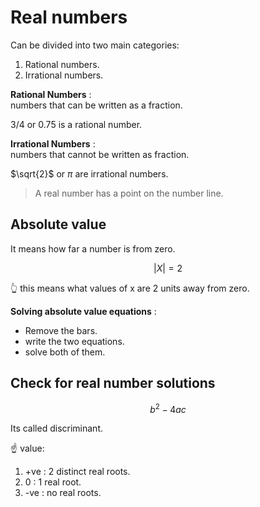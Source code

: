 # Real numbers

Can be divided into two main categories:

1. Rational numbers.
2. Irrational numbers.

**Rational Numbers** :  
numbers that can be written as a fraction.

$3/4$ or $0.75$ is a rational number.

**Irrational Numbers** :  
numbers that cannot be written as fraction.

$\sqrt{2}$ or $\pi$ are irrational numbers.

> A real number has a point on the number line.

## Absolute value

It means how far a number is from zero.

$$ \left| X \right| = 2$$

👆 this means what values of x are 2 units away from zero.

**Solving absolute value equations** :

- Remove the bars.
- write the two equations.
- solve both of them.

## Check for real number solutions

$$ { b }^{ 2 } -4ac$$

Its called discriminant.

☝️ value:

1. +ve : 2 distinct real roots.
2. 0 : 1 real root.
3. -ve : no real roots.
